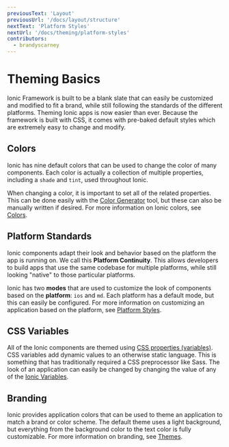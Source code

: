 ```yaml
---
previousText: 'Layout'
previousUrl: '/docs/layout/structure'
nextText: 'Platform Styles'
nextUrl: '/docs/theming/platform-styles'
contributors:
  - brandyscarney
---
```


# Theming Basics

Ionic Framework is built to be a blank slate that can easily be customized and modified to fit a brand, while still following the standards of the different platforms. Theming Ionic apps is now easier than ever. Because the framework is built with CSS, it comes with pre-baked default styles which are extremely easy to change and modify.


## Colors

Ionic has nine default colors that can be used to change the color of many components. Each color is actually a collection of multiple properties, including a `shade` and `tint`, used throughout Ionic.

When changing a color, it is important to set all of the related properties. This can be done easily with the [Color Generator](/docs/theming/color-generator) tool, but these can also be manually written if desired. For more information on Ionic colors, see [Colors](/docs/theming/colors).

<color-accordion></color-accordion>


## Platform Standards

Ionic components adapt their look and behavior based on the platform the app is running on. We call this <strong>Platform Continuity</strong>. This allows developers to build apps that use the same codebase for multiple platforms, while still looking "native" to those particular platforms.

Ionic has two **modes** that are used to customize the look of components based on the **platform**: `ios` and `md`. Each platform has a default mode, but this can easily be configured. For more information on customizing an application based on the platform, see [Platform Styles](/docs/theming/platform-styles).


## CSS Variables

All of the Ionic components are themed using <a href="https://developer.mozilla.org/en-US/docs/Web/CSS/Using_CSS_variables" target="_blank">CSS properties (variables)</a>. CSS variables add dynamic values to an otherwise static language. This is something that has traditionally required a CSS preprocessor like Sass. The look of an application can easily be changed by changing the value of any of the [Ionic Variables](/docs/theming/css-variables#ionic-variables).


## Branding

Ionic provides application colors that can be used to theme an application to match a brand or color scheme. The default theme uses a light background, but everything from the background color to the text color is fully customizable. For more information on branding, see [Themes](/docs/theming/themes).
